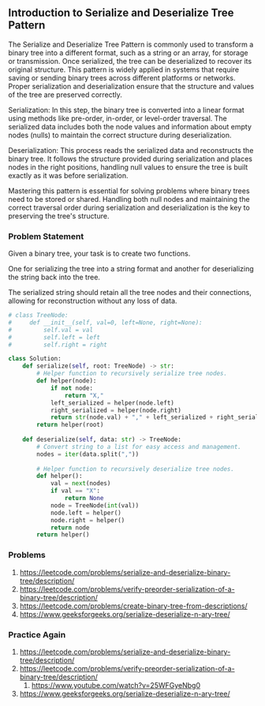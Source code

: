 ## Introduction to Serialize and Deserialize Tree Pattern

The Serialize and Deserialize Tree Pattern is commonly used to transform a binary tree into a different format, such as a string or an array, for storage or transmission. Once serialized, the tree can be deserialized to recover its original structure. This pattern is widely applied in systems that require saving or sending binary trees across different platforms or networks. Proper serialization and deserialization ensure that the structure and values of the tree are preserved correctly.

Serialization: In this step, the binary tree is converted into a linear format using methods like pre-order, in-order, or level-order traversal. The serialized data includes both the node values and information about empty nodes (nulls) to maintain the correct structure during deserialization.

Deserialization: This process reads the serialized data and reconstructs the binary tree. It follows the structure provided during serialization and places nodes in the right positions, handling null values to ensure the tree is built exactly as it was before serialization.

Mastering this pattern is essential for solving problems where binary trees need to be stored or shared. Handling both null nodes and maintaining the correct traversal order during serialization and deserialization is the key to preserving the tree's structure.


### Problem Statement
Given a binary tree, your task is to create two functions.

One for serializing the tree into a string format and another for deserializing the string back into the tree.

The serialized string should retain all the tree nodes and their connections, allowing for reconstruction without any loss of data.


```python
# class TreeNode:
#     def __init__(self, val=0, left=None, right=None):
#         self.val = val
#         self.left = left
#         self.right = right

class Solution:
    def serialize(self, root: TreeNode) -> str:
        # Helper function to recursively serialize tree nodes.
        def helper(node):
            if not node:
                return "X,"
            left_serialized = helper(node.left)
            right_serialized = helper(node.right)
            return str(node.val) + "," + left_serialized + right_serialized
        return helper(root)
    
    def deserialize(self, data: str) -> TreeNode:
        # Convert string to a list for easy access and management.
        nodes = iter(data.split(","))
        
        # Helper function to recursively deserialize tree nodes.
        def helper():
            val = next(nodes)
            if val == "X":
                return None
            node = TreeNode(int(val))
            node.left = helper()
            node.right = helper()
            return node
        return helper()
```

### Problems
1. https://leetcode.com/problems/serialize-and-deserialize-binary-tree/description/
2. https://leetcode.com/problems/verify-preorder-serialization-of-a-binary-tree/description/
3. https://leetcode.com/problems/create-binary-tree-from-descriptions/
4. https://www.geeksforgeeks.org/serialize-deserialize-n-ary-tree/
### Practice Again
1. https://leetcode.com/problems/serialize-and-deserialize-binary-tree/description/
2. https://leetcode.com/problems/verify-preorder-serialization-of-a-binary-tree/description/
   1. https://www.youtube.com/watch?v=25WFGyeNbg0
3. https://www.geeksforgeeks.org/serialize-deserialize-n-ary-tree/